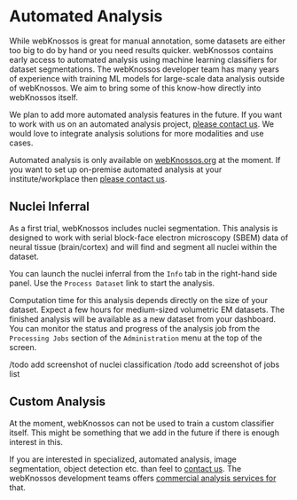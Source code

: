 # Automated Analysis

While webKnossos is great for manual annotation, some datasets are either too big to do by hand or you need results quicker. webKnossos contains early access to automated analysis using machine learning classifiers for dataset segmentations. The webKnossos developer team has many years of experience with training ML models for large-scale data analysis outside of webKnossos. We aim to bring some of this know-how directly into webKnossos itself.

We plan to add more automated analysis features in the future. If you want to work with us on an automated analysis project, [please contact us](mailto:hello@webknossos.org). 
We would love to integrate analysis solutions for more modalities and use cases.

Automated analysis is only available on [webKnossos.org](https://webknossos.org) at the moment. 
If you want to set up on-premise automated analysis at your institute/workplace then [please contact us](mailto:hello@webknossos.org). 

## Nuclei Inferral
As a first trial, webKnossos includes nuclei segmentation. This analysis is designed to work with serial block-face electron microscopy (SBEM) data of neural tissue (brain/cortex) and will find and segment all nuclei within the dataset.

You can launch the nuclei inferral from the `Info` tab in the right-hand side panel. Use the `Process Dataset` link to start the analysis.

Computation time for this analysis depends directly on the size of your dataset. 
Expect a few hours for medium-sized volumetric EM datasets. 
The finished analysis will be available as a new dataset from your dashboard. You can monitor the status and progress of the analysis job from the `Processing Jobs` section of the `Administration` menu at the top of the screen.

/todo add screenshot of nuclei classification
/todo add screenshot of jobs list

## Custom Analysis
At the moment, webKnossos can not be used to train a custom classifier itself. This might be something that we add in the future if there is enough interest in this.

If you are interested in specialized, automated analysis, image segmentation, object detection etc. than feel to [contact us](mailto:hello@webknossos.org). The webKnossos development teams offers [commercial analysis services for](https://webknossos.org/services/automated-segmentation) that. 